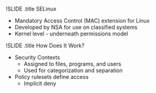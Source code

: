 !SLIDE
.title SELinux

* Mandatory Access Control (MAC) extension for Linux
* Developed by NSA for use on classified systems
* Kernel level - underneath permissions model

!SLIDE
.title How Does It Work?

* Security Contexts
  * Assigned to files, programs, and users
  * Used for categorization and separation
* Policy rulesets define access
  * Implicit deny
